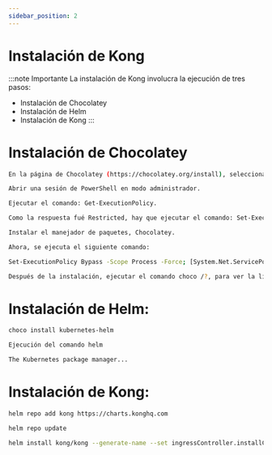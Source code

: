 ```yaml
---
sidebar_position: 2
---
```


# Instalación de Kong

:::note Importante
La instalación de Kong involucra la ejecución de tres pasos:
- Instalación de Chocolatey
- Instalación de Helm
- Instalación de Kong
:::  

# Instalación de Chocolatey
```bash 
En la página de Chocolatey (https://chocolatey.org/install), seleccionar el modo individual para instalar.

Abrir una sesión de PowerShell en modo administrador. 

Ejecutar el comando: Get-ExecutionPolicy. 

Como la respuesta fué Restricted, hay que ejecutar el comando: Set-ExecutionPolicy AllSigned. 

Instalar el manejador de paquetes, Chocolatey. 

Ahora, se ejecuta el siguiente comando: 

Set-ExecutionPolicy Bypass -Scope Process -Force; [System.Net.ServicePointManager]::SecurityProtocol = [System.Net.ServicePointManager]::SecurityProtocol -bor 3072; iex ((New-Object System.Net.WebClient).DownloadString('https://community.chocolatey.org/install.ps1')) 

Después de la instalación, ejecutar el comando choco /?, para ver la lista de funciones. 
```

# Instalación de Helm: 

```bash
choco install kubernetes-helm

Ejecución del comando helm 

The Kubernetes package manager... 
```

# Instalación de Kong: 

```bash
helm repo add kong https://charts.konghq.com 

helm repo update 

helm install kong/kong --generate-name --set ingressController.installCRDs=false  
```
